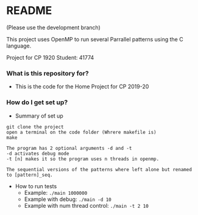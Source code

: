 # README #
(Please use the development branch)

This project uses OpenMP to run several Parrallel patterns using the C language.

Project for CP 1920
Student: 41774

### What is this repository for? ###

* This is the code for the Home Project for CP 2019-20

### How do I get set up? ###

* Summary of set up

```
git clone the project
open a terminal on the code folder (Whrere makefile is)
make
```

```
The program has 2 optional arguments -d and -t
-d activates debug mode
-t [n] makes it so the program uses n threads in openmp.

The sequential versions of the patterns where left alone but renamed to [pattern]_seq.
```

* How to run tests
    * Example: `./main 1000000`
    * Example with debug: `./main -d 10`
    * Example with num thread control: `./main -t 2 10`

